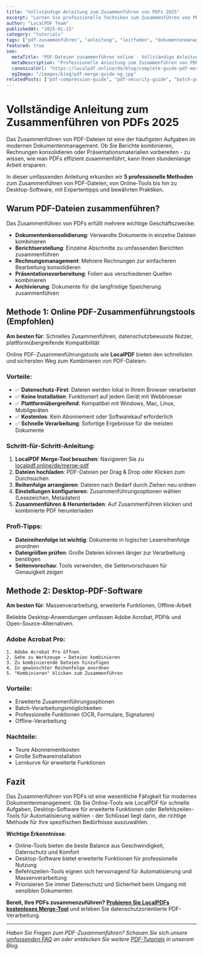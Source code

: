 ```yaml
---
title: "Vollständige Anleitung zum Zusammenführen von PDFs 2025"
excerpt: "Lernen Sie professionelle Techniken zum Zusammenführen von PDF-Dateien mit Schritt-für-Schritt-Anleitungen, bewährten Praktiken und Expertentipps für nahtloses Dokumentenmanagement."
author: "LocalPDF Team"
publishedAt: "2025-01-15"
category: "tutorials"
tags: ["pdf-zusammenführen", "anleitung", "leitfaden", "dokumentenmanagement"]
featured: true
seo:
  metaTitle: "PDF-Dateien zusammenführen online - Vollständige Anleitung 2025 | LocalPDF"
  metaDescription: "Professionelle Anleitung zum Zusammenführen von PDF-Dateien. Lernen Sie 5 Methoden inklusive Online-Tools, Software und Batch-Verarbeitung. Kostenlose Schritt-für-Schritt-Anleitung."
  canonicalUrl: "https://localpdf.online/de/blog/complete-guide-pdf-merging-2025"
  ogImage: "/images/blog/pdf-merge-guide-og.jpg"
relatedPosts: ["pdf-compression-guide", "pdf-security-guide", "batch-pdf-processing"]
---
```


# Vollständige Anleitung zum Zusammenführen von PDFs 2025

Das Zusammenführen von PDF-Dateien ist eine der häufigsten Aufgaben im modernen Dokumentenmanagement. Ob Sie Berichte kombinieren, Rechnungen konsolidieren oder Präsentationsmaterialien vorbereiten - zu wissen, wie man PDFs effizient zusammenführt, kann Ihnen stundenlange Arbeit ersparen.

In dieser umfassenden Anleitung erkunden wir **5 professionelle Methoden** zum Zusammenführen von PDF-Dateien, von Online-Tools bis hin zu Desktop-Software, mit Expertentipps und bewährten Praktiken.

## Warum PDF-Dateien zusammenführen?

Das Zusammenführen von PDFs erfüllt mehrere wichtige Geschäftszwecke:

- **Dokumentenkonsolidierung**: Verwandte Dokumente in einzelne Dateien kombinieren
- **Berichtserstellung**: Einzelne Abschnitte zu umfassenden Berichten zusammenführen
- **Rechnungsmanagement**: Mehrere Rechnungen zur einfacheren Bearbeitung konsolidieren
- **Präsentationsvorbereitung**: Folien aus verschiedenen Quellen kombinieren
- **Archivierung**: Dokumente für die langfristige Speicherung zusammenführen

## Methode 1: Online PDF-Zusammenführungstools (Empfohlen)

**Am besten für**: Schnelles Zusammenführen, datenschutzbewusste Nutzer, plattformübergreifende Kompatibilität

Online PDF-Zusammenführungstools wie **LocalPDF** bieten den schnellsten und sichersten Weg zum Kombinieren von PDF-Dateien:

### Vorteile:
- ✅ **Datenschutz-First**: Dateien werden lokal in Ihrem Browser verarbeitet
- ✅ **Keine Installation**: Funktioniert auf jedem Gerät mit Webbrowser
- ✅ **Plattformübergreifend**: Kompatibel mit Windows, Mac, Linux, Mobilgeräten
- ✅ **Kostenlos**: Kein Abonnement oder Softwarekauf erforderlich
- ✅ **Schnelle Verarbeitung**: Sofortige Ergebnisse für die meisten Dokumente

### Schritt-für-Schritt-Anleitung:
1. **LocalPDF Merge-Tool besuchen**: Navigieren Sie zu [localpdf.online/de/merge-pdf](https://localpdf.online/de/merge-pdf)
2. **Dateien hochladen**: PDF-Dateien per Drag & Drop oder Klicken zum Durchsuchen
3. **Reihenfolge arrangieren**: Dateien nach Bedarf durch Ziehen neu ordnen
4. **Einstellungen konfigurieren**: Zusammenführungsoptionen wählen (Lesezeichen, Metadaten)
5. **Zusammenführen & Herunterladen**: Auf Zusammenführen klicken und kombinierte PDF herunterladen

### Profi-Tipps:
- **Dateireihenfolge ist wichtig**: Dokumente in logischer Lesereihenfolge anordnen
- **Dateigrößen prüfen**: Große Dateien können länger zur Verarbeitung benötigen
- **Seitenvorschau**: Tools verwenden, die Seitenvorschauen für Genauigkeit zeigen

## Methode 2: Desktop-PDF-Software

**Am besten für**: Massenverarbeitung, erweiterte Funktionen, Offline-Arbeit

Beliebte Desktop-Anwendungen umfassen Adobe Acrobat, PDFtk und Open-Source-Alternativen.

### Adobe Acrobat Pro:
```
1. Adobe Acrobat Pro öffnen
2. Gehe zu Werkzeuge → Dateien kombinieren
3. Zu kombinierende Dateien hinzufügen
4. In gewünschter Reihenfolge anordnen
5. "Kombinieren" klicken zum Zusammenführen
```

### Vorteile:
- Erweiterte Zusammenführungsoptionen
- Batch-Verarbeitungsmöglichkeiten
- Professionelle Funktionen (OCR, Formulare, Signaturen)
- Offline-Verarbeitung

### Nachteile:
- Teure Abonnementkosten
- Große Softwareinstallation
- Lernkurve für erweiterte Funktionen

## Fazit

Das Zusammenführen von PDFs ist eine wesentliche Fähigkeit für modernes Dokumentenmanagement. Ob Sie Online-Tools wie LocalPDF für schnelle Aufgaben, Desktop-Software für erweiterte Funktionen oder Befehlszeilen-Tools für Automatisierung wählen - der Schlüssel liegt darin, die richtige Methode für Ihre spezifischen Bedürfnisse auszuwählen.

**Wichtige Erkenntnisse**:
- Online-Tools bieten die beste Balance aus Geschwindigkeit, Datenschutz und Komfort
- Desktop-Software bietet erweiterte Funktionen für professionelle Nutzung
- Befehlszeilen-Tools eignen sich hervorragend für Automatisierung und Massenverarbeitung
- Priorisieren Sie immer Datenschutz und Sicherheit beim Umgang mit sensiblen Dokumenten

**Bereit, Ihre PDFs zusammenzuführen?** **[Probieren Sie LocalPDFs kostenloses Merge-Tool](https://localpdf.online/de/merge-pdf)** und erleben Sie datenschutzorientierte PDF-Verarbeitung.

---

*Haben Sie Fragen zum PDF-Zusammenführen? Schauen Sie sich unsere [umfassenden FAQ](https://localpdf.online/de/faq) an oder entdecken Sie weitere [PDF-Tutorials](https://localpdf.online/de/blog) in unserem Blog.*